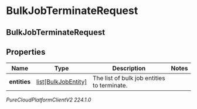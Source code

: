 # BulkJobTerminateRequest

## BulkJobTerminateRequest

## Properties

|Name | Type | Description | Notes|
|------------ | ------------- | ------------- | -------------|
| **entities** | [list[BulkJobEntity]](BulkJobEntity) | The list of bulk job entities to terminate. | |



_PureCloudPlatformClientV2 224.1.0_
